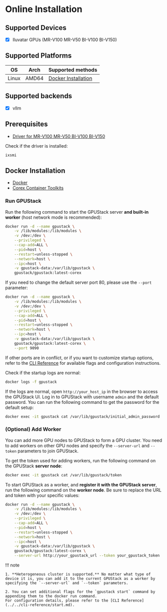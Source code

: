 # Online Installation

## Supported Devices

- [x] Iluvatar GPUs (MR-V100 MR-V50 BI-V100 BI-V150)

## Supported Platforms

| OS    | Arch  | Supported methods                           |
| ----- | ----- | ------------------------------------------- |
| Linux | AMD64 | [Docker Installation](#docker-installation) |

## Supported backends

- [x] vllm

## Prerequisites

- [Driver for MR-V100 MR-V50 BI-V100 BI-V150](https://support.iluvatar.com/#/ProductLine?id=2)

Check if the driver is installed:

```bash
ixsmi
```

## Docker Installation

- [Docker](https://support.iluvatar.com/#/ProductLine?id=2)
- [Corex Container Toolkits](https://support.iluvatar.com/#/ProductLine?id=2)

### Run GPUStack

Run the following command to start the GPUStack server **and built-in worker** (host network mode is recommended):

```bash
docker run -d --name gpustack \
    -v /lib/modules:/lib/modules \
    -v /dev:/dev \
    --privileged \
    --cap-add=ALL \
    --pid=host \
    --restart=unless-stopped \
    --network=host \
    --ipc=host \
    -v gpustack-data:/var/lib/gpustack \
    gpustack/gpustack:latest-corex
```

If you need to change the default server port 80, please use the `--port` parameter:

```bash
docker run -d --name gpustack \
    -v /lib/modules:/lib/modules \
    -v /dev:/dev \
    --privileged \
    --cap-add=ALL \
    --pid=host \
    --restart=unless-stopped \
    --network=host \
    --ipc=host \
    -v gpustack-data:/var/lib/gpustack \
    gpustack/gpustack:latest-corex \
    --port 9090
```

If other ports are in conflict, or if you want to customize startup options, refer to the [CLI Reference](../../cli-reference/start.md) for available flags and configuration instructions.

Check if the startup logs are normal:

```bash
docker logs -f gpustack
```

If the logs are normal, open `http://your_host_ip` in the browser to access the GPUStack UI. Log in to GPUStack with username `admin` and the default password. You can run the following command to get the password for the default setup:

```bash
docker exec -it gpustack cat /var/lib/gpustack/initial_admin_password
```

### (Optional) Add Worker

You can add more GPU nodes to GPUStack to form a GPU cluster. You need to add workers on other GPU nodes and specify the `--server-url` and `--token` parameters to join GPUStack.

To get the token used for adding workers, run the following command on the GPUStack **server node**:

```bash
docker exec -it gpustack cat /var/lib/gpustack/token
```

To start GPUStack as a worker, and **register it with the GPUStack server**, run the following command on the **worker node**. Be sure to replace the URL and token with your specific values:

```bash
docker run -d --name gpustack \
    -v /lib/modules:/lib/modules \
    -v /dev:/dev \
    --privileged \
    --cap-add=ALL \
    --pid=host \
    --restart=unless-stopped \
    --network=host \
    --ipc=host \
    -v gpustack-data:/var/lib/gpustack \
    gpustack/gpustack:latest-corex \
    --server-url http://your_gpustack_url --token your_gpustack_token
```

!!! note

    1. **Heterogeneous cluster is supported.** No matter what type of device it is, you can add it to the current GPUStack as a worker by specifying the `--server-url` and `--token` parameters.

    2. You can set additional flags for the `gpustack start` command by appending them to the docker run command.
    For configuration details, please refer to the [CLI Reference](../../cli-reference/start.md).
